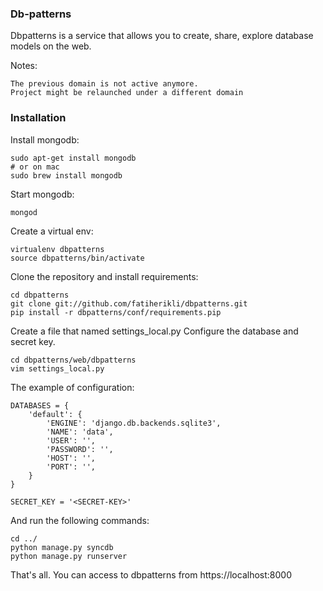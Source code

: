 ### Db-patterns

Dbpatterns is a service that allows you to create, share, explore database models on the web.

Notes:

    The previous domain is not active anymore.
    Project might be relaunched under a different domain

### Installation

Install mongodb:

    sudo apt-get install mongodb
    # or on mac
    sudo brew install mongodb

Start mongodb:

    mongod

Create a virtual env:

    virtualenv dbpatterns
    source dbpatterns/bin/activate

Clone the repository and install requirements:

    cd dbpatterns
    git clone git://github.com/fatiherikli/dbpatterns.git
    pip install -r dbpatterns/conf/requirements.pip

Create a file that named settings_local.py
Configure the database and secret key.

    cd dbpatterns/web/dbpatterns
    vim settings_local.py

The example of configuration:

    DATABASES = {
        'default': {
            'ENGINE': 'django.db.backends.sqlite3',
            'NAME': 'data',
            'USER': '',
            'PASSWORD': '',
            'HOST': '',
            'PORT': '',
        }
    }

    SECRET_KEY = '<SECRET-KEY>'

And run the following commands:

    cd ../
    python manage.py syncdb
    python manage.py runserver

That's all. You can access to dbpatterns from https://localhost:8000

